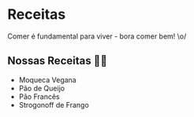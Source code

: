 # Receitas

Comer é fundamental para viver - bora comer bem! \o/

## Nossas Receitas :man_cook:

- Moqueca Vegana
- Pão de Queijo
- Pão Francês
- Strogonoff de Frango
